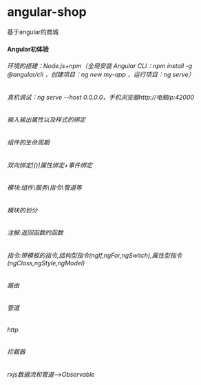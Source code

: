 # angular-shop
基于angular的商城
#### Angular初体验
###### 环境的搭建：Node.js+npm（全局安装 Angular CLI：npm install -g @angular/cli  ，创建项目：ng new my-app ，运行项目：ng serve）
###### 真机调试：ng serve --host 0.0.0.0，手机浏览器http://电脑ip:42000
###### 输入输出属性以及样式的绑定
###### 组件的生命周期
###### 双向绑定[()]属性绑定+事件绑定
###### 模块:组件\服务\指令\管道等
###### 模块的划分
###### 注解:返回函数的函数
###### 指令:带模板的指令,结构型指令(ngIf,ngFor,ngSwitch),属性型指令(ngClass,ngStyle,ngModel)
###### 路由
###### 管道
###### http
###### 拦截器
###### rxjs数据流和管道-->Observable